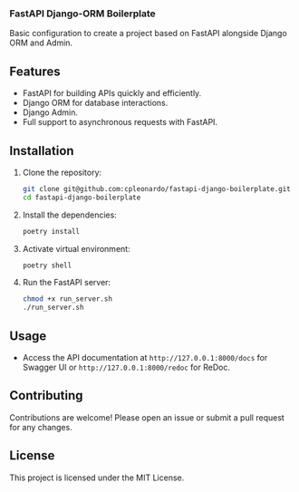 ### FastAPI Django-ORM Boilerplate
Basic configuration to create a project based on FastAPI alongside Django ORM and Admin.

## Features
- FastAPI for building APIs quickly and efficiently.
- Django ORM for database interactions.
- Django Admin.
- Full support to asynchronous requests with FastAPI.

## Installation
1. Clone the repository:
    ```sh
    git clone git@github.com:cpleonardo/fastapi-django-boilerplate.git
    cd fastapi-django-boilerplate
    ```

2. Install the dependencies:
    ```sh
    poetry install
    ```


3. Activate virtual environment:
    ```sh
    poetry shell
    ```

4. Run the FastAPI server:
    ```sh
    chmod +x run_server.sh
    ./run_server.sh
    ```

## Usage
- Access the API documentation at `http://127.0.0.1:8000/docs` for Swagger UI or `http://127.0.0.1:8000/redoc` for ReDoc.

## Contributing
Contributions are welcome! Please open an issue or submit a pull request for any changes.

## License
This project is licensed under the MIT License.
